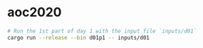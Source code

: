 # aoc2020

```sh
# Run the 1st part of day 1 with the input file `inputs/d01`
cargo run --release --bin d01p1 -- inputs/d01
```
